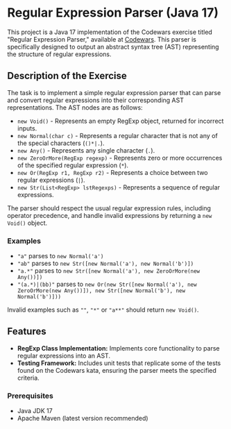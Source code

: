 # Regular Expression Parser (Java 17)

This project is a Java 17 implementation of the Codewars exercise titled "Regular Expression Parser," available at [Codewars](https://www.codewars.com/kata/5470c635304c127cad000f0d). This parser is specifically designed to output an abstract syntax tree (AST) representing the structure of regular expressions.

## Description of the Exercise

The task is to implement a simple regular expression parser that can parse and convert regular expressions into their corresponding AST representations. The AST nodes are as follows:

- `new Void()` - Represents an empty RegExp object, returned for incorrect inputs.
- `new Normal(char c)` - Represents a regular character that is not any of the special characters (`()*|.`).
- `new Any()` - Represents any single character (`.`).
- `new ZeroOrMore(RegExp regexp)` - Represents zero or more occurrences of the specified regular expression (`*`).
- `new Or(RegExp r1, RegExp r2)` - Represents a choice between two regular expressions (`|`).
- `new Str(List<RegExp> lstRegexps)` - Represents a sequence of regular expressions.

The parser should respect the usual regular expression rules, including operator precedence, and handle invalid expressions by returning a `new Void()` object.

### Examples

- `"a"` parses to `new Normal('a')`
- `"ab"` parses to `new Str([new Normal('a'), new Normal('b')])`
- `"a.*"` parses to `new Str([new Normal('a'), new ZeroOrMore(new Any())])`
- `"(a.*)|(bb)"` parses to `new Or(new Str([new Normal('a'), new ZeroOrMore(new Any())]), new Str([new Normal('b'), new Normal('b')]))`

Invalid examples such as `""`, `"*"` or `"a**"` should return `new Void()`.

## Features

- **RegExp Class Implementation:** Implements core functionality to parse regular expressions into an AST.
- **Testing Framework:** Includes unit tests that replicate some of the tests found on the Codewars kata, ensuring the parser meets the specified criteria.

### Prerequisites

- Java JDK 17
- Apache Maven (latest version recommended)
